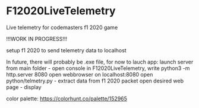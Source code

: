 # F12020LiveTelemetry
Live telemetry for codemasters f1 2020 game

!!!WORK IN PROGRESS!!!


setup f1 2020 to send telemetry data to localhost

In future, there will probably be .exe file, for now to lauch app:
launch server from main folder - open console in F12020LiveTelemetry, write python3 -m http.server 8080
open webbrowser on localhost:8080
open python/telmetry.py - extract data from f1 2020 packet
open desired web page - display

color palette: https://colorhunt.co/palette/152965
